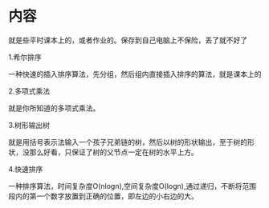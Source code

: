 # 内容
就是些平时课本上的，或者作业的。保存到自己电脑上不保险，丢了就不好了

1.希尔排序

  一种快速的插入排序算法，先分组，然后组内直接插入排序的算法，就是课本上的
  
2.多项式乘法

  就是你所知道的多项式乘法。
  
3.树形输出树

  就是用括号表示法输入一个孩子兄弟链的树，然后以树的形状输出，至于树的形状，没那么好看，只保证了树的父节点一定在树的水平上方。
 
4.快速排序

  一种排序算法，时间复杂度O(nlogn),空间复杂度O(logn),通过递归，不断将范围段内的第一个数字放置到正确的位置，即左边的小右边的大。

